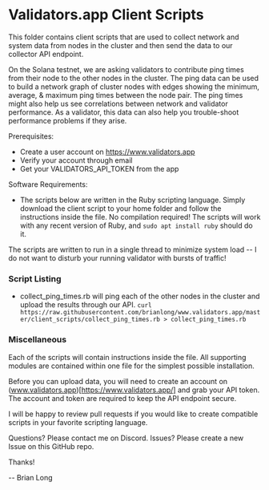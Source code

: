 # Validators.app Client Scripts
This folder contains client scripts that are used to collect network and system
data from nodes in the cluster and then send the data to our collector API
endpoint.

On the Solana testnet, we are asking validators to contribute ping times from their node to the other nodes in the cluster. The ping data can be used to build a network graph of cluster nodes with edges showing the minimum, average, & maximum ping times between the node pair. The ping times might also help us see correlations between network and validator performance. As a validator, this data can also help you trouble-shoot performance problems if they arise.

Prerequisites:
  - Create a user account on https://www.validators.app
  - Verify your account through email
  - Get your VALIDATORS_API_TOKEN from the app

Software Requirements:
  - The scripts below are written in the Ruby scripting language. Simply download the client script to your home folder and follow the instructions inside the file. No compilation required! The scripts will work with any recent version of Ruby, and `sudo apt install ruby` should do it.

The scripts are written to run in a single thread to minimize system load -- I do not want to disturb your running validator with bursts of traffic!

### Script Listing
- collect_ping_times.rb will ping each of the other nodes in the cluster and
  upload the results through our API.  `curl https://raw.githubusercontent.com/brianlong/www.validators.app/master/client_scripts/collect_ping_times.rb > collect_ping_times.rb`

### Miscellaneous
Each of the scripts will contain instructions inside the file. All supporting
modules are contained within one file for the simplest possible installation.

Before you can upload data, you will need to create an account on
(www.validators.app)[https://www.validators.app/] and grab your API token. The
account and token are required to keep the API endpoint secure.

I will be happy to review pull requests if you would like to create compatible scripts in your favorite scripting language.

Questions? Please contact me on Discord. Issues? Please create a new Issue on
this GitHub repo.

Thanks!

-- Brian Long
